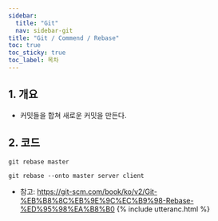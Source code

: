 ```yaml
---
sidebar:
  title: "Git"
  nav: sidebar-git
title: "Git / Commend / Rebase"
toc: true
toc_sticky: true
toc_label: 목차
---
```


## 1. 개요
- 커밋들을 합쳐 새로운 커밋을 만든다.

## 2. 코드
```
git rebase master
```

```
git rebase --onto master server client
```

- 참고: https://git-scm.com/book/ko/v2/Git-%EB%B8%8C%EB%9E%9C%EC%B9%98-Rebase-%ED%95%98%EA%B8%B0
{% include utteranc.html %}
